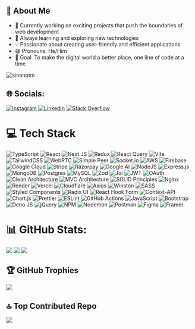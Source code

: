 ## 💫 About Me

- 🚀 Currently working on exciting projects that push the boundaries of web development
- 🌱 Always learning and exploring new technologies
- 💡 Passionate about creating user-friendly and efficient applications
- 😄 Pronouns: He/Him
- 🎯 Goal: To make the digital world a better place, one line of code at a time

<p align="left"> 
  <img src="https://komarev.com/ghpvc/?username=sinanptm&label=Profile%20views&color=0e75b6&style=flat" alt="sinanptm" /> 
</p>

## 🌐 Socials:
[![Instagram](https://img.shields.io/badge/Instagram-%23E4405F.svg?logo=Instagram&logoColor=white)](https://instagram.com/si_an_z) 
[![LinkedIn](https://img.shields.io/badge/LinkedIn-%230077B5.svg?logo=linkedin&logoColor=white)](https://linkedin.com/in/muhammed-sinan-1950b3290) 
[![Stack Overflow](https://img.shields.io/badge/-Stackoverflow-FE7A16?logo=stack-overflow&logoColor=white)](https://stackoverflow.com/users/25472984)

# 💻 Tech Stack

![TypeScript](https://img.shields.io/badge/typescript-%23007ACC.svg?style=flat&logo=typescript&logoColor=white)
![React](https://img.shields.io/badge/react-%2320232a.svg?style=flat&logo=react&logoColor=%2361DAFB)
![Next JS](https://img.shields.io/badge/Next-black?style=flat&logo=next.js&logoColor=white)
![Redux](https://img.shields.io/badge/redux-%23593d88.svg?style=flat&logo=redux&logoColor=white)
![React Query](https://img.shields.io/badge/-React%20Query-FF4154?style=flat&logo=react%20query&logoColor=white)
![Vite](https://img.shields.io/badge/vite-%23646CFF.svg?style=flat&logo=vite&logoColor=white)
![TailwindCSS](https://img.shields.io/badge/tailwindcss-%2338B2AC.svg?style=flat&logo=tailwind-css&logoColor=white)
![WebRTC](https://img.shields.io/badge/WebRTC-333333?style=flat&logo=webrtc&logoColor=white)
![Simple Peer](https://img.shields.io/badge/Simple_Peer-4A154B?style=flat&logo=webrtc&logoColor=white)
![Socket.io](https://img.shields.io/badge/Socket.io-black?style=flat&logo=socket.io&badgeColor=010101)
![AWS](https://img.shields.io/badge/AWS-%23FF9900.svg?style=flat&logo=amazon-aws&logoColor=white)
![Firebase](https://img.shields.io/badge/firebase-%23039BE5.svg?style=flat&logo=firebase)
![Google Cloud](https://img.shields.io/badge/GoogleCloud-%234285F4.svg?style=flat&logo=google-cloud&logoColor=white)
![Stripe](https://img.shields.io/badge/stripe-%236464FF.svg?style=flat&logo=stripe&logoColor=white)
![Razorpay](https://img.shields.io/badge/razorpay-%2300A7E1.svg?style=flat&logo=razorpay&logoColor=white)
![Google AI](https://img.shields.io/badge/Google_AI-4285F4?style=flat&logo=google&logoColor=white)
![NodeJS](https://img.shields.io/badge/node.js-6DA55F?style=flat&logo=node.js&logoColor=white)
![Express.js](https://img.shields.io/badge/express.js-%23404d59.svg?style=flat&logo=express&logoColor=%2361DAFB)
![MongoDB](https://img.shields.io/badge/MongoDB-%234ea94b.svg?style=flat&logo=mongodb&logoColor=white)
![Postgres](https://img.shields.io/badge/postgres-%23316192.svg?style=flat&logo=postgresql&logoColor=white)
![MySQL](https://img.shields.io/badge/mysql-4479A1.svg?style=flat&logo=mysql&logoColor=white)
![Zod](https://img.shields.io/badge/zod-%233068b7.svg?style=flat&logo=zod&logoColor=white)
![Joi](https://img.shields.io/badge/Joi-0080FF?style=flat&logo=joi&logoColor=white)
![JWT](https://img.shields.io/badge/JWT-black?style=flat&logo=JSON%20web%20tokens)
![OAuth](https://img.shields.io/badge/OAuth-3C78A9?style=flat&logo=oauth&logoColor=white)
![Clean Architecture](https://img.shields.io/badge/Clean_Architecture-%230D6EFD.svg?style=flat&logo=architecture&logoColor=white)
![MVC Architecture](https://img.shields.io/badge/MVC_Architecture-%230D6EFD.svg?style=flat&logo=architecture&logoColor=white)
![SOLID Principles](https://img.shields.io/badge/SOLID_Principles-%230D6EFD.svg?style=flat&logo=architecture&logoColor=white)
![Nginx](https://img.shields.io/badge/nginx-%23009639.svg?style=flat&logo=nginx&logoColor=white)
![Render](https://img.shields.io/badge/Render-%46E3B7.svg?style=flat&logo=render&logoColor=white)
![Vercel](https://img.shields.io/badge/vercel-%23000000.svg?style=flat&logo=vercel&logoColor=white)
![Cloudflare](https://img.shields.io/badge/Cloudflare-F38020?style=flat&logo=Cloudflare&logoColor=white)
![Axios](https://img.shields.io/badge/Axios-5A29E3?style=flat&logo=axios&logoColor=white)
![Winston](https://img.shields.io/badge/Winston-231F20?style=flat&logo=winston&logoColor=white)
![SASS](https://img.shields.io/badge/SASS-hotpink.svg?style=flat&logo=SASS&logoColor=white)
![Styled Components](https://img.shields.io/badge/styled--components-DB7093?style=flat&logo=styled-components&logoColor=white)
![Radix UI](https://img.shields.io/badge/radix%20ui-161618.svg?style=flat&logo=radix-ui&logoColor=white)
![React Hook Form](https://img.shields.io/badge/React%20Hook%20Form-%23EC5990.svg?style=flat&logo=reacthookform&logoColor=white)
![Context-API](https://img.shields.io/badge/Context--Api-000000?style=flat&logo=react)
![Chart.js](https://img.shields.io/badge/chart.js-F5788D.svg?style=flat&logo=chart.js&logoColor=white)
![Prettier](https://img.shields.io/badge/Prettier-F7B93E?style=flat&logo=prettier&logoColor=black)
![ESLint](https://img.shields.io/badge/ESLint-4B3263?style=flat&logo=eslint&logoColor=white)
![GitHub Actions](https://img.shields.io/badge/github%20actions-%232671E5.svg?style=flat&logo=githubactions&logoColor=white)
![JavaScript](https://img.shields.io/badge/javascript-%23323330.svg?style=flat&logo=javascript&logoColor=%23F7DF1E)
![Bootstrap](https://img.shields.io/badge/bootstrap-%238511FA.svg?style=flat&logo=bootstrap&logoColor=white)
![Deno JS](https://img.shields.io/badge/deno%20js-000000?style=flat&logo=deno&logoColor=white)
![jQuery](https://img.shields.io/badge/jquery-%230769AD.svg?style=flat&logo=jquery&logoColor=white)
![NPM](https://img.shields.io/badge/NPM-%23CB3837.svg?style=flat&logo=npm&logoColor=white)
![Nodemon](https://img.shields.io/badge/NODEMON-%23323330.svg?style=flat&logo=nodemon&logoColor=%BBDEAD)
![Postman](https://img.shields.io/badge/Postman-FF6C37?style=flat&logo=postman&logoColor=white)
![Figma](https://img.shields.io/badge/figma-%23F24E1E.svg?style=flat&logo=figma&logoColor=white)
![Framer](https://img.shields.io/badge/Framer-black?style=flat&logo=framer&logoColor=blue)


# 📊 GitHub Stats:
![](https://github-readme-stats.vercel.app/api?username=sinanptm&theme=dark&hide_border=false&include_all_commits=true&count_private=true)
![](https://github-readme-streak-stats.herokuapp.com/?user=sinanptm&theme=dark&hide_border=false)
![](https://github-readme-stats.vercel.app/api/top-langs/?username=sinanptm&theme=dark&hide_border=false&include_all_commits=true&count_private=true&layout=compact)

## 🏆 GitHub Trophies
![](https://github-profile-trophy.vercel.app/?username=sinanptm&theme=radical&no-frame=false&no-bg=true&margin-w=4)


## 🔝 Top Contributed Repo
![](https://github-contributor-stats.vercel.app/api?username=sinanptm&limit=5&theme=dark&combine_all_yearly_contributions=true)

<!-- Proudly created with GPRM ( https://gprm.itsvg.in ) -->
